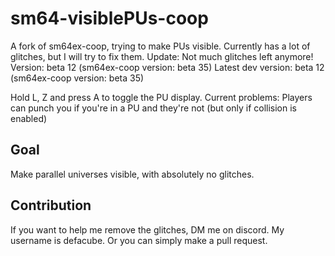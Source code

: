# sm64-visiblePUs-coop
A fork of sm64ex-coop, trying to make PUs visible.
Currently has a lot of glitches, but I will try to fix them.
Update: Not much glitches left anymore!
Version: beta 12 (sm64ex-coop version: beta 35)
Latest dev version: beta 12 (sm64ex-coop version: beta 35)

Hold L, Z and press A to toggle the PU display.
Current problems: Players can punch you if you're in a PU and they're not (but only if collision is enabled)

## Goal
Make parallel universes visible, with absolutely no glitches.

## Contribution
If you want to help me remove the glitches, DM me on discord. My username is defacube.
Or you can simply make a pull request.
